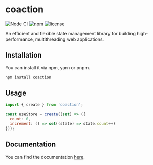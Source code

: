 # coaction

![Node CI](https://github.com/unadlib/coaction/workflows/Node%20CI/badge.svg)
[![npm](https://img.shields.io/npm/v/coaction.svg)](https://www.npmjs.com/package/coaction)
![license](https://img.shields.io/npm/l/coaction)

An efficient and flexible state management library for building high-performance, multithreading web applications.

## Installation

You can install it via npm, yarn or pnpm.

```sh
npm install coaction
```

## Usage

```jsx
import { create } from 'coaction';

const useStore = create((set) => ({
  count: 0,
  increment: () => set((state) => state.count++)
}));
```

## Documentation

You can find the documentation [here](https://github.com/unadlib/coaction).
